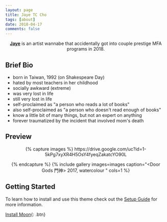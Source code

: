 ```yaml
---
layout: page
title: Jaye TC Cho
tags: [about]
date: 2018-04-17
comments: false
---
```

    
<center><a href="https://www.instagram.com/jjjcho/"><b>Jaye</b></a> is an artist wannabe that accidentally got into couple prestige MFA programs in 2018.</center>

## Brief Bio
* born in Taiwan, 1992 (on Shakespeare Day)
* hated by most teachers in her childhood
* socially awkward (extreme) 
* was very lost in life
* still very lost in life
* self-proclaimed as "a person who reads a lot of books" 
* also self-proclaimed as "a person who doesn't read enough of books"
* know a little bit of many things, but not an expert on anything
* forever traumatized by the incident that involved mom's death

## Preview
<center>
{% capture images %}
https://drive.google.com/uc?id=1-5kPg7xyXR4H5OsY4fyeqZakatcYO90L

{% endcapture %}
{% include gallery images=images caption="<Door Gods 門神> 2017, watercolour " cols=1 %}
</center>


## Getting Started

To learn how to install and use this theme check out the [Setup Guide](http://taylantatli.me/Moon/moon-theme/) for more information.
      
[Install Moon](https://github.com/TaylanTatli/Moon){: .btn}
